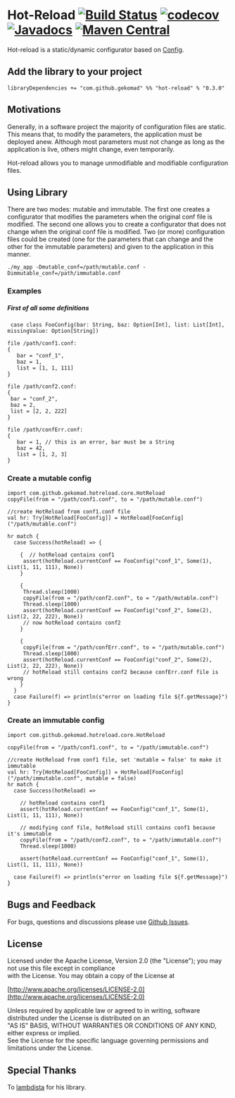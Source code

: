 Hot-Reload [![Build Status](https://travis-ci.com/gekomad/hot-reload.svg?token=1xbwh9MbFSDwkakXU9cP&branch=master)](https://travis-ci.com/gekomad/hot-reload)
[![codecov](https://codecov.io/gh/gekomad/hot-reload/branch/master/graph/badge.svg?token=m8RFhSrayb)](https://codecov.io/gh/gekomad/hot-reload)
[![Javadocs](https://javadoc.io/badge/com.github.gekomad/hot-reload_2.12.svg)](https://javadoc.io/doc/com.github.gekomad/hot-reload_2.12)
[![Maven Central](https://maven-badges.herokuapp.com/maven-central/com.github.gekomad/hot-reload_2.12/badge.svg)](https://maven-badges.herokuapp.com/maven-central/com.github.gekomad/hot-reload_2.12)  
======  

Hot-reload is a static/dynamic configurator based on [Config](https://github.com/lambdista/config).
  
## Add the library to your project  
`libraryDependencies += "com.github.gekomad" %% "hot-reload" % "0.3.0"`
  
## Motivations  
  
Generally, in a software project the majority of configuration files are static. This means that, to modify the parameters, the application must be deployed anew.
Although most parameters must not change as long as the application is live, others might change, even temporarily.

Hot-reload allows you to manage unmodifiable and modifiable configuration files.
  
## Using Library  
  
There are two modes: mutable and immutable.
The first one creates a configurator that modifies the parameters when the original conf file is modified.
The second one allows you to create a configurator that does not change when the original conf file is modified.
Two (or more) configuration files could be created (one for the parameters that can change and the other for the immutable parameters) and given to the application in this manner.

`./my_app -Dmutable_conf=/path/mutable.conf -Dimmutable_conf=/path/immutable.conf`  
  
  
### Examples  
  
##### First of all some definitions  
```  
 case class FooConfig(bar: String, baz: Option[Int], list: List[Int], missingValue: Option[String])  
```  
```  
file /path/conf1.conf:  
{  
   bar = "conf_1",  
   baz = 1,  
   list = [1, 1, 111]  
}  
  ```  
  ```  
file /path/conf2.conf:  
{  
   bar = "conf_2",  
   baz = 2,  
   list = [2, 2, 222]  
}  
```  
```  
file /path/confErr.conf:  
{  
   bar = 1, // this is an error, bar must be a String  
   baz = 42,  
   list = [1, 2, 3]  
}  
```  
  
### Create a mutable config  
  
```  
import com.github.gekomad.hotreload.core.HotReload  
copyFile(from = "/path/conf1.conf", to = "/path/mutable.conf")  

//create HotReload from conf1.conf file  
val hr: Try[HotReload[FooConfig]] = HotReload[FooConfig]("/path/mutable.conf")  

hr match {  
  case Success(hotReload) => {  
  
    {  // hotReload contains conf1  
     assert(hotReload.currentConf == FooConfig("conf_1", Some(1), List(1, 11, 111), None))
    }  
  
    {  
     Thread.sleep(1000)  
     copyFile(from = "/path/conf2.conf", to = "/path/mutable.conf")  
     Thread.sleep(1000)  
     assert(hotReload.currentConf == FooConfig("conf_2", Some(2), List(2, 22, 222), None))  
     // now hotReload contains conf2
    }  
  
    {     
     copyFile(from = "/path/confErr.conf", to = "/path/mutable.conf")  
     Thread.sleep(1000)  
     assert(hotReload.currentConf == FooConfig("conf_2", Some(2), List(2, 22, 222), None))  
     // hotReload still contains conf2 because confErr.conf file is wrong
    }  
  }
  case Failure(f) => println(s"error on loading file ${f.getMessage}")
}  
```  
  
### Create an immutable config  
  
```  
import com.github.gekomad.hotreload.core.HotReload  
    
copyFile(from = "/path/conf1.conf", to = "/path/immutable.conf")  
  
//create HotReload from conf1 file, set 'mutable = false' to make it immutable  
val hr: Try[HotReload[FooConfig]] = HotReload[FooConfig]("/path/immutable.conf", mutable = false)  
hr match {  
  case Success(hotReload) =>  
  
    // hotReload contains conf1  
    assert(hotReload.currentConf == FooConfig("conf_1", Some(1), List(1, 11, 111), None))  
  
    // modifying conf file, hotReload still contains conf1 because it's immutable
    copyFile(from = "/path/conf2.conf", to = "/path/immutable.conf")  
    Thread.sleep(1000)  
  
    assert(hotReload.currentConf == FooConfig("conf_1", Some(1), List(1, 11, 111), None))

  case Failure(f) => println(s"error on loading file ${f.getMessage}")
}  
```  
  
  
## Bugs and Feedback  
For bugs, questions and discussions please use [Github Issues](https://github.com/gekomad/hot-reload/issues).  
  
## License  
  
Licensed under the Apache License, Version 2.0 (the "License"); you may not use this file except in compliance  
with the License. You may obtain a copy of the License at  
  
[http://www.apache.org/licenses/LICENSE-2.0](http://www.apache.org/licenses/LICENSE-2.0)  
  
Unless required by applicable law or agreed to in writing, software distributed under the License is distributed on an  
"AS IS" BASIS, WITHOUT WARRANTIES OR CONDITIONS OF ANY KIND, either express or implied.  
See the License for the specific language governing permissions and limitations under the License.  
  
## Special Thanks ##  
  
To [lambdista](https://github.com/lambdista/config) for his library.
